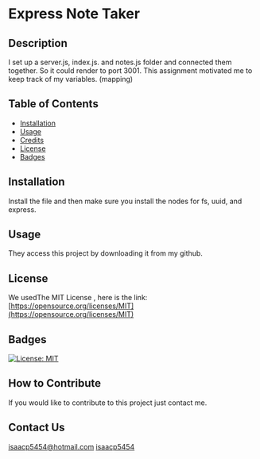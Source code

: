 # Express Note Taker

  ## Description
  
  I set up a server.js, index.js. and notes.js folder and connected them together. So it could render to port 3001. 
  This assignment motivated me to keep track of my variables. (mapping)
  
  ## Table of Contents 
  
  - [Installation](#installation)
  - [Usage](#usage)
  - [Credits](#credits)
  - [License](#license)
  - [Badges](#badges)
  
  ## Installation
  
  Install the file and then make sure you install the nodes for fs, uuid, and express.
  
  ## Usage
  
  They access this project by downloading it from my github.
  ## License
  
  We usedThe MIT License , here is the link: [https://opensource.org/licenses/MIT](https://opensource.org/licenses/MIT)
  
  ## Badges
  
 [![License: MIT](https://img.shields.io/badge/License-MIT-yellow.svg)](https://opensource.org/licenses/MIT)
  
  ## How to Contribute
  
  If you would like to contribute to this project just contact me.
  
  ## Contact Us 
  [isaacp5454@hotmail.com](isaacp5454@hotmail.com)
  [isaacp5454](https://github.com/isaacp5454)
